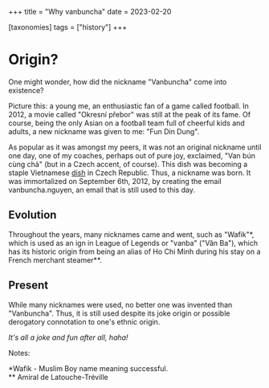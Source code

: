 +++
title = "Why vanbuncha"
date = 2023-02-20

[taxonomies]
tags = ["history"]
+++

# Origin?

One might wonder, how did the nickname "Vanbuncha" come into existence?

Picture this: a young me, an enthusiastic fan of a game called football. In 2012, a movie called "Okresní přebor" was still at the peak of its fame. Of course, being the only Asian on a football team full of cheerful kids and adults, a new nickname was given to me: "Fun Din Dung".

As popular as it was amongst my peers, it was not an original nickname until one day, one of my coaches, perhaps out of pure joy, exclaimed, "Van bún cùng chả" (but in a Czech accent, of course). This dish was becoming a staple Vietnamese <a href="https://delightfulplate.com/vietnamese-grilled-pork-meatballs-noodles-bun-cha/">dish</a> in Czech Republic. Thus, a nickname was born. It was immortalized on September 6th, 2012, by creating the email vanbuncha.nguyen, an email that is still used to this day.


## Evolution

Throughout the years, many nicknames came and went, such as "Wafik"*, which is used as an ign in League of Legends or "vanba" ("Văn Ba"), which has its historic origin from being an alias of Ho Chi Minh during his stay on a French merchant steamer**.


## Present

While many nicknames were used, no better one was invented than "Vanbuncha". Thus, it is still used despite its joke origin or possible derogatory connotation to one's ethnic origin.

<i>It's all a joke and fun after all, haha!</i>



Notes:

*Wafik - Muslim Boy name meaning successful. <br>
** Amiral de Latouche-Tréville
